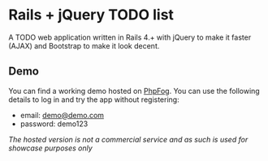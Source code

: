 # Rails + jQuery TODO list

A TODO web application written in Rails 4.+ with jQuery to make it faster (AJAX) and Bootstrap to make it look decent.

## Demo

You can find a working demo hosted on [PhpFog](http://). You can use the following details to log in and try the app without registering:

* email: demo@demo.com
* password: demo123

*The hosted version is not a commercial service and as such is used for showcase purposes only*